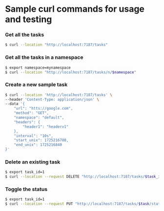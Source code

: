 
# Sample curl commands for usage and testing

### Get all the tasks

```bash
$ curl --location "http://localhost:7187/tasks"
```

### Get all the tasks in a namespace
```bash
$ export namespace=mynamespace
$ curl --location "http://localhost:7187/tasks/n/$namespace"
```

### Create a new sample task
```bash
$ curl --location 'http://localhost:7187/tasks' \
--header 'Content-Type: application/json' \
--data '{
    "url": "htts://google.com",
    "method": "GET",
    "namespace": "default",
    "headers": {
        "header1": "headerv1"
    },
    "interval": "10s",
    "start_unix": 1725216780,
    "end_unix": 1725216840
}'
```

### Delete an existing task 
```bash
$ export task_id=1
$ curl --location --request DELETE "http://localhost:7187/tasks/$task_id"
```

### Toggle the status
```bash
$ export task_id=1
$ curl --location --request PUT "http://localhost:7187/tasks/$task/status"
```
